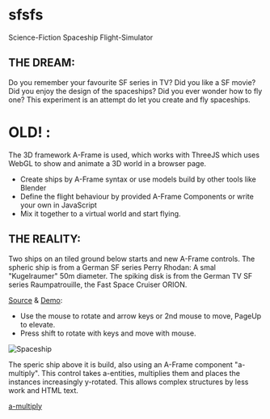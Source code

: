 # sfsfs
Science-Fiction Spaceship Flight-Simulator

## THE DREAM:

Do you remember your favourite SF series in TV? Did you like a SF movie? Did you enjoy the design of the spaceships? Did you ever wonder how to fly one? This experiment is an attempt do let you create and fly spaceships.

# OLD! :
The 3D framework A-Frame is used, which works with ThreeJS which uses WebGL to show and animate a 3D world in a browser page.

* Create ships by A-Frame syntax or use models build by other tools like Blender
* Define the flight behaviour by provided A-Frame Components or write your own in JavaScript
* Mix it together to a virtual world and start flying.

## THE REALITY:

Two ships on an tiled ground below starts and new A-Frame controls. The spheric ship is from a German SF series Perry Rhodan: A smal "Kugelraumer" 50m diameter. The spiking disk is from the German TV SF series Raumpatrouille, the Fast Space Cruiser ORION.

[Source](index.html) & [Demo](http://ac1000.de/sfsfs/index.html):

* Use the mouse to rotate and arrow keys or 2nd mouse to move, PageUp to elevate.
* Press shift to rotate with keys and move with mouse.

![Spaceship](https://mastodonten.de/system/media_attachments/files/000/198/731/original/a4079fb5795bd598.png)

The speric ship above it is build, also using an A-Frame component "a-multiply".
This control takes a-entities, multiplies them and places the instances increasingly y-rotated.
This allows complex structures by less work and HTML text.

[a-multiply](/components/a-multiply)
